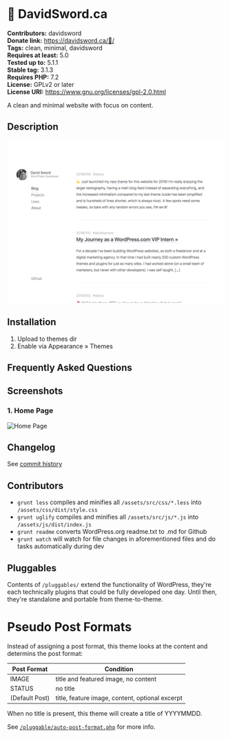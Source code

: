# 🦊 DavidSword.ca #
**Contributors:**      davidsword  
**Donate link:**       https://davidsword.ca/🍺/  
**Tags:**              clean, minimal, davidsword  
**Requires at least:** 5.0  
**Tested up to:**      5.1.1  
**Stable tag:**        3.1.3  
**Requires PHP:**      7.2  
**License:**           GPLv2 or later  
**License URI:**       https://www.gnu.org/licenses/gpl-2.0.html  

A clean and minimal website with focus on content.

## Description ##

![](screenshot.png)

## Installation ##

1. Upload to themes dir
2. Enable via Appearance » Themes

## Frequently Asked Questions ##


## Screenshots ##

### 1. Home Page ###
![Home Page](http://ps.w.org/🦊-davidsword.ca/assets/screenshot-1.png)


## Changelog ##

See [commit history](https://github.com/davidsword/davidsword.ca/commits/master)

## Contributors ##

* `grunt less` compiles and minifies all `/assets/src/css/*.less` into `/assets/css/dist/style.css`
* `grunt uglify` compiles and minifies all `/assets/src/js/*.js` into `/assets/js/dist/index.js`
* `grunt readme` converts WordPress.org readme.txt to .md for Github
* `grunt watch` will watch for file changes in aforementioned files and do tasks automatically during dev

## Pluggables ##

Contents of `/pluggables/` extend the functionality of WordPress, they're each technically plugins that could be fully developed one day. Until then, they're standalone and portable from theme-to-theme.

# Pseudo Post Formats #

Instead of assigning a post format, this theme looks at the content and determins the post format:

| Post Format | Condition |
| --- | --- |
| IMAGE | title and featured image, no content |
| STATUS | no title |
| (Default Post) | title, feature image, content, optional excerpt |

When no title is present, this theme will create a title of YYYYMMDD.

See [`/pluggable/auto-post-format.php`](pluggable/auto-post-format.php) for more info.
